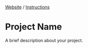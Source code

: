 [Website](#) / [Instructions](./INSTRUCTIONS.md)

# Project Name

A brief description about your project.
